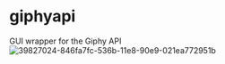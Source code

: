 # giphyapi
GUI wrapper for the Giphy API 
![39827024-846fa7fc-536b-11e8-90e9-021ea772951b](https://user-images.githubusercontent.com/28616709/40094281-e4447108-587a-11e8-94e6-dd35e16244c1.png)
